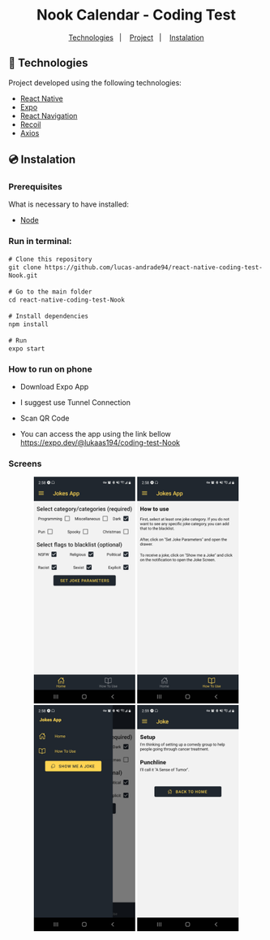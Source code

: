 <h1 align="center">
    Nook Calendar - Coding Test
</h1>

<p align="center">
	<a href="#-technologies">Technologies</a>&nbsp;&nbsp;&nbsp;|&nbsp;&nbsp;&nbsp;
	<a href="#-project">Project</a>&nbsp;&nbsp;&nbsp;|&nbsp;&nbsp;&nbsp;
	<a href="#-instalation">Instalation</a>
</p>

## 🤖 Technologies

Project developed using the following technologies:

- [React Native](https://reactnative.dev/)
- [Expo](https://expo.io/)
- [React Navigation](https://reactnavigation.org/)
- [Recoil](https://recoiljs.org/)
- [Axios](https://www.axios.com/)

## 💿 Instalation

### Prerequisites

What is necessary to have installed:

- [Node](https://nodejs.org/en/download/)

### Run in terminal:

```
# Clone this repository
git clone https://github.com/lucas-andrade94/react-native-coding-test-Nook.git

# Go to the main folder
cd react-native-coding-test-Nook

# Install dependencies
npm install

# Run
expo start
```

### How to run on phone

- Download Expo App
- I suggest use Tunnel Connection
- Scan QR Code

- You can access the app using the link bellow
  https://expo.dev/@lukaas194/coding-test-Nook

### Screens

<div align="center">
    <img alt="Home Screen" title="Home Screen" src=".github\screen-1.jpg?raw=true" width="200px" />
		<img alt="How to Use Screen" title="How to Use Screen" src=".github\screen-2.jpg?raw=true" width="200px" />
		<img alt="Drawer Menu" title="Drawer Menu" src=".github\screen-3.jpg?raw=true" width="200px" />
		<img alt="Joke Screen" title="Joke Screen" src=".github\screen-4.jpg?raw=true" width="200px" />
</div>
